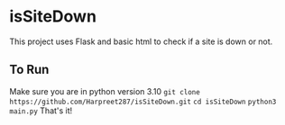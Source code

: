 # isSiteDown
This project uses Flask and basic html to check if a site is down or not.

## To Run
Make sure you are in python version 3.10
`git clone https://github.com/Harpreet287/isSiteDown.git`
`cd isSiteDown`
`python3 main.py`
That's it!

